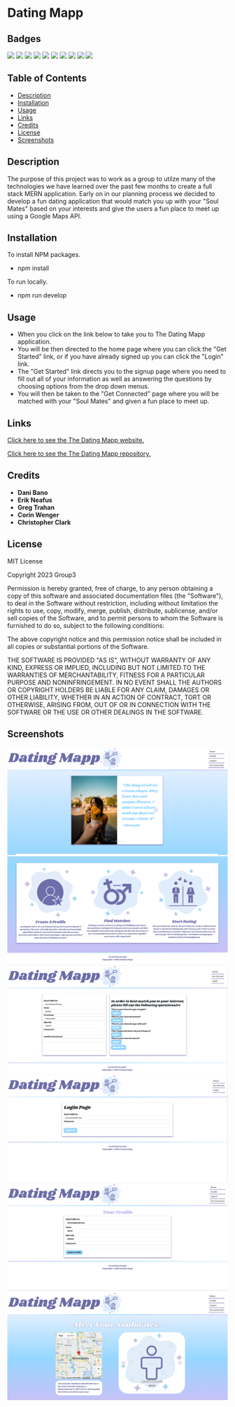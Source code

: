 # Dating Mapp

## Badges

![](https://img.shields.io/badge/v18.2.0-React-blue)
![](https://img.shields.io/badge/v2.7.2-ReactBootstrap-tan)
![](https://img.shields.io/badge/v2.2.0-GoogleMapReact-green)
![](https://img.shields.io/badge/v16.0.3-DotEnv-orange)
![](https://img.shields.io/badge/v5.0.1-bcrypt-yellow)
![](https://img.shields.io/badge/v3.0.1-JScookie-red)
![](https://img.shields.io/badge/v4.17.1-Express-blue)
![](https://img.shields.io/badge/v5.11.6-Mongoose-purple)
![](https://img.shields.io/badge/100%-Group3-black)
![](https://img.shields.io/badge/License-MIT-green)

## Table of Contents

- [Description](#description)
- [Installation](#installation)
- [Usage](#usage)
- [Links](#links)
- [Credits](#credits)
- [License](#license)
- [Screenshots](#screenshots)

## Description

The purpose of this project was to work as a group to utilze many of the technologies we have learned over the past few months to create a full stack MERN application. Early on in our planning process we decided to develop a fun dating application that would match you up with your "Soul Mates" based on your interests and give the users a fun place to meet up using a Google Maps API. 

## Installation

To install NPM packages.
- npm install

To run locally.
- npm run develop

## Usage

- When you click on the link below to take you to The Dating Mapp application. 
- You will be then directed to the home page where you can click the "Get Started" link, or if you have already signed up you can click the "Login" link. 
- The "Get Started" link directs you to the signup page where you need to fill out all of your information as well as answering the questions by choosing options from the drop down menus. 
- You will then be taken to the "Get Connected" page where you will be matched with your "Soul Mates" and given a fun place to meet up.

## Links

[Click here to see the The Dating Mapp website.](https://the-dating-mapp.herokuapp.com/)

[Click here to see the The Dating Mapp repository.](https://github.com/strongjaw15/the-dating-mapp)

## Credits
- **Dani Bano**
- **Erik Neafus**
- **Greg Trahan**
- **Corin Wenger**
- **Christopher Clark**

## License

MIT License

Copyright 2023 Group3

Permission is hereby granted, free of charge, to any person obtaining a copy of this software and associated documentation files (the "Software"), to deal in the Software without restriction, including without limitation the rights to use, copy, modify, merge, publish, distribute, sublicense, and/or sell copies of the Software, and to permit persons to whom the Software is furnished to do so, subject to the following conditions:

The above copyright notice and this permission notice shall be included in all copies or substantial portions of the Software.

THE SOFTWARE IS PROVIDED "AS IS", WITHOUT WARRANTY OF ANY KIND, EXPRESS OR IMPLIED, INCLUDING BUT NOT LIMITED TO THE WARRANTIES OF MERCHANTABILITY, FITNESS FOR A PARTICULAR PURPOSE AND NONINFRINGEMENT. IN NO EVENT SHALL THE AUTHORS OR COPYRIGHT HOLDERS BE LIABLE FOR ANY CLAIM, DAMAGES OR OTHER LIABILITY, WHETHER IN AN ACTION OF CONTRACT, TORT OR OTHERWISE, ARISING FROM, OUT OF OR IN CONNECTION WITH THE SOFTWARE OR THE USE OR OTHER DEALINGS IN THE SOFTWARE.

## Screenshots

![Home page Screenshot](./assets/images/the-dating-mapp-homepage-screenshot.png)
![Home page 2 Screenshot](./assets/images/the-dating-mapp-homepage2-screenshot.png)
![Signup page Screenshot](./assets/images/the-dating-mapp-signup-screenshot.png)
![Login page Screenshot](./assets/images/the-dating-mapp-login-screenshot.png)
![Profile page Screenshot](./assets/images/the-dating-mapp-profile-screenshot.png)
![Get Connected page Screenshot](./assets/images/the-dating-mapp-getconnected-screeenshot.png)

